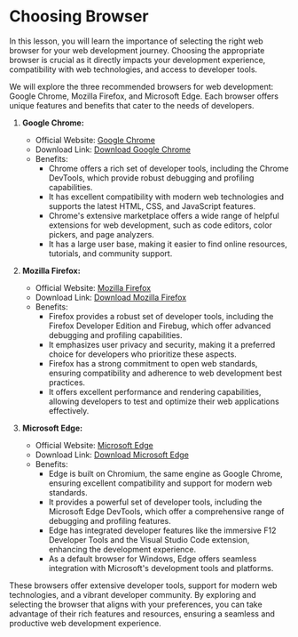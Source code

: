 # Choosing Browser

In this lesson, you will learn the importance of selecting the right web browser for your web development journey. Choosing the appropriate browser is crucial as it directly impacts your development experience, compatibility with web technologies, and access to developer tools.

We will explore the three recommended browsers for web development: Google Chrome, Mozilla Firefox, and Microsoft Edge. Each browser offers unique features and benefits that cater to the needs of developers.

1. **Google Chrome:**

   - Official Website: <a href="https://www.google.com/chrome/" target="_blank">Google Chrome</a>
   - Download Link: <a href="https://www.google.com/chrome/" target="_blank">Download Google Chrome</a>
   - Benefits:
     - Chrome offers a rich set of developer tools, including the Chrome DevTools, which provide robust debugging and profiling capabilities.
     - It has excellent compatibility with modern web technologies and supports the latest HTML, CSS, and JavaScript features.
     - Chrome's extensive marketplace offers a wide range of helpful extensions for web development, such as code editors, color pickers, and page analyzers.
     - It has a large user base, making it easier to find online resources, tutorials, and community support.

2. **Mozilla Firefox:**

   - Official Website: <a href="https://www.mozilla.org/en-US/firefox/" target="_blank">Mozilla Firefox</a>
   - Download Link: <a href="https://www.mozilla.org/en-US/firefox/" target="_blank">Download Mozilla Firefox</a>
   - Benefits:
     - Firefox provides a robust set of developer tools, including the Firefox Developer Edition and Firebug, which offer advanced debugging and profiling capabilities.
     - It emphasizes user privacy and security, making it a preferred choice for developers who prioritize these aspects.
     - Firefox has a strong commitment to open web standards, ensuring compatibility and adherence to web development best practices.
     - It offers excellent performance and rendering capabilities, allowing developers to test and optimize their web applications effectively.

3. **Microsoft Edge:**
   - Official Website: <a href="https://www.microsoft.com/en-us/edge" target="_blank">Microsoft Edge</a>
   - Download Link: <a href="https://www.microsoft.com/en-us/edge" target="_blank">Download Microsoft Edge</a>
   - Benefits:
     - Edge is built on Chromium, the same engine as Google Chrome, ensuring excellent compatibility and support for modern web standards.
     - It provides a powerful set of developer tools, including the Microsoft Edge DevTools, which offer a comprehensive range of debugging and profiling features.
     - Edge has integrated developer features like the immersive F12 Developer Tools and the Visual Studio Code extension, enhancing the development experience.
     - As a default browser for Windows, Edge offers seamless integration with Microsoft's development tools and platforms.

These browsers offer extensive developer tools, support for modern web technologies, and a vibrant developer community. By exploring and selecting the browser that aligns with your preferences, you can take advantage of their rich features and resources, ensuring a seamless and productive web development experience.
